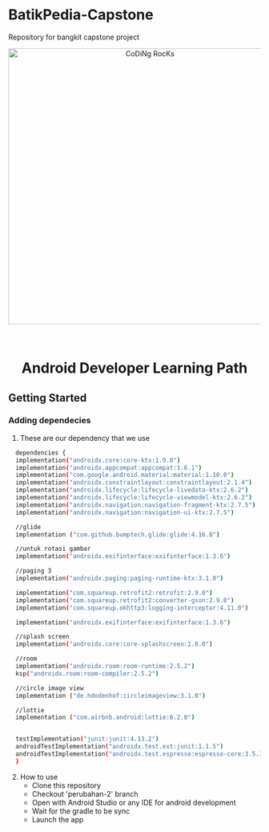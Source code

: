 # BatikPedia-Capstone
Repository for bangkit capstone project
<div id="top"></div>

<p align="center">
<img src="https://github.com/SP-XD/SP-XD/blob/main/images/dev-working_rounded.gif?raw=true" href="https://github.com/sp-xd" alt="CoDiNg RocKs"  width="550"/><br> 
</p>


<!-- PROJECT LOGO -->
<br />
<div align="center">
  <a href="https://github.com/othneildrew/Best-README-Template">
  
  </a>

  <h1 align="center">Android Developer Learning Path</h1>

  
</div>

<!-- GETTING STARTED -->
## Getting Started
### Adding dependecies

1. These are our dependency that we use
  ```sh
  	dependencies {
    implementation("androidx.core:core-ktx:1.9.0")
    implementation("androidx.appcompat:appcompat:1.6.1")
    implementation("com.google.android.material:material:1.10.0")
    implementation("androidx.constraintlayout:constraintlayout:2.1.4")
    implementation("androidx.lifecycle:lifecycle-livedata-ktx:2.6.2")
    implementation("androidx.lifecycle:lifecycle-viewmodel-ktx:2.6.2")
    implementation("androidx.navigation:navigation-fragment-ktx:2.7.5")
    implementation("androidx.navigation:navigation-ui-ktx:2.7.5")

    //glide
    implementation ("com.github.bumptech.glide:glide:4.16.0")

    //untuk rotasi gambar
    implementation("androidx.exifinterface:exifinterface:1.3.6")

    //paging 3
    implementation("androidx.paging:paging-runtime-ktx:3.1.0")

    implementation("com.squareup.retrofit2:retrofit:2.9.0")
    implementation("com.squareup.retrofit2:converter-gson:2.9.0")
    implementation("com.squareup.okhttp3:logging-interceptor:4.11.0")

    implementation("androidx.exifinterface:exifinterface:1.3.6")

    //splash screen
    implementation("androidx.core:core-splashscreen:1.0.0")

    //room
    implementation("androidx.room:room-runtime:2.5.2")
    ksp("androidx.room:room-compiler:2.5.2")

    //circle image view
    implementation ("de.hdodenhof:circleimageview:3.1.0")

    //lottie
    implementation ("com.airbnb.android:lottie:6.2.0")


    testImplementation("junit:junit:4.13.2")
    androidTestImplementation("androidx.test.ext:junit:1.1.5")
    androidTestImplementation("androidx.test.espresso:espresso-core:3.5.1")
	}
  ```
     
  2. How to use 
     - Clone this repository
     - Checkout 'perubahan-2' branch
     - Open with Android Studio or any IDE for android development
     - Wait for the gradle to be sync
     - Launch the app
